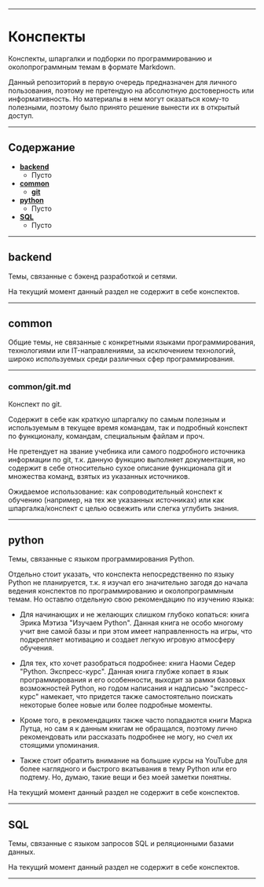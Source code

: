 ________________________________________________________________________

# Конспекты #

Конспекты, шпаргалки и подборки по программированию и околопрограммным
темам в формате Markdown.

Данный репозиторий в первую очередь предназначен для личного
пользования, поэтому не претендую на абсолютную достоверность или
информативность. Но материалы в нем могут оказаться кому-то полезными,
поэтому было принято решение вынести их в открытый доступ.
________________________________________________________________________

## Содержание ##

- **[backend](#anchor_backend)**
    - Пусто
- **[common](#anchor_common)**
    - **[git](#anchor_git)**
- **[python](#anchor_python)**
    - Пусто
- **[SQL](#anchor_sql)**
    - Пусто
________________________________________________________________________

## backend ##
<a id="anchor_backend"></a>

Темы, связанные с бэкенд разработкой и сетями.

На текущий момент данный раздел не содержит в себе конспектов.
________________________________________________________________________

## common ##
<a id="anchor_common"></a>

Общие темы, не связанные с конкретными языками программирования,
технологиями или IT-направлениями, за исключением технологий, широко
используемых среди различных сфер программирования.
________________________________________________________________________

### common/git.md ###
<a id="anchor_git"></a>

Конспект по git.

Содержит в себе как краткую шпаргалку по самым полезным и используемым в
текущее время командам, так и подробный конспект по функционалу,
командам, специальным файлам и проч.

Не претендует на звание учебника или самого подробного источника
информации по git, т.к. данную функцию выполняет документация, но
содержит в себе относительно сухое описание функционала git и множества
команд, взятых из указанных источников.

Ожидаемое использование: как сопроводительный конспект к обучению
(например, на тех же указанных источниках) или как шпаргалка/конспект с
целью освежить или слегка углубить знания.
________________________________________________________________________

## python ##
<a id="anchor_python"></a>

Темы, связанные с языком программирования Python.

Отдельно стоит указать, что конспекта непосредственно по языку Python не
планируется, т.к. я изучал его значительно загодя до начала ведения
конспектов по программированию и околопрограммным темам. Но оставлю
отдельную свою рекомендацию по изучению языка:

- Для начинающих и не желающих слишком глубоко копаться: книга Эрика
    Мэтиза "Изучаем Python". Данная книга не особо многому учит вне
    самой базы и при этом имеет направленность на игры, что подкрепляет
    мотивацию и создает легкую игровую атмосферу обучения.

- Для тех, кто хочет разобраться подробнее: книга Наоми Седер "Python.
    Экспресс-курс". Данная книга глубже копает в язык программирования и
    его особенности, выходит за рамки базовых возможностей Python, но
    годом написания и надписью "экспресс-курс" намекает, что придется
    также самостоятельно поискать некоторые более новые или более
    подробные моменты.

- Кроме того, в рекомендациях также часто попадаются книги Марка Лутца,
    но сам я к данным книгам не обращался, поэтому лично рекомендовать
    или рассказать подробнее не могу, но счел их стоящими упоминания.

- Также стоит обратить внимание на большие курсы на YouTube для более
    наглядного и быстрого вкатывания в тему Python или его подтему. Но,
    думаю, такие вещи и без моей заметки понятны.

На текущий момент данный раздел не содержит в себе конспектов.
________________________________________________________________________

## SQL ##
<a id="anchor_sql"></a>

Темы, связанные с языком запросов SQL и реляционными базами данных.

На текущий момент данный раздел не содержит в себе конспектов.
________________________________________________________________________
